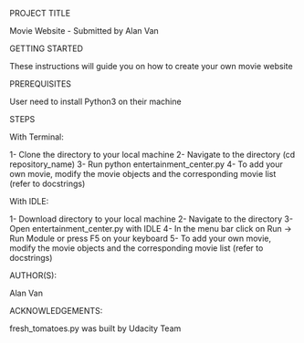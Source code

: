 PROJECT TITLE

Movie Website - Submitted by Alan Van

GETTING STARTED

These instructions will guide you on how to create your own movie website

PREREQUISITES

User need to install Python3 on their machine


STEPS

With Terminal:

1-  Clone the directory to your local machine
2-  Navigate to the directory (cd repository_name)
3-  Run python entertainment_center.py
4-  To add your own movie, modify the movie objects and the corresponding 
    movie list (refer to docstrings)

With IDLE:

1-  Download directory to your local machine
2-  Navigate to the directory
3-  Open entertainment_center.py with IDLE
4-  In the menu bar click on Run -> Run Module or press F5 on your keyboard
5-  To add your own movie, modify the movie objects and the corresponding 
    movie list (refer to docstrings)

AUTHOR(S):

Alan Van

ACKNOWLEDGEMENTS:

fresh_tomatoes.py was built by Udacity Team
